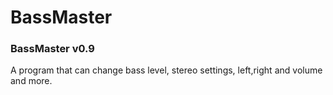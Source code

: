 # BassMaster
### BassMaster v0.9
A program that can change bass level, stereo settings, left,right and volume and more.
